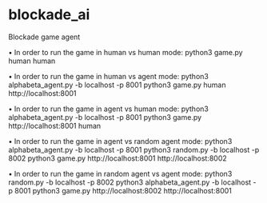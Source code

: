 # blockade_ai
Blockade game agent

•	In order to run the game in human vs human mode:
python3 game.py human human

•	In order to run the game in human vs agent mode:
python3 alphabeta_agent.py -b localhost -p 8001
python3 game.py human http://localhost:8001

•	In order to run the game in agent vs human mode:
python3 alphabeta_agent.py -b localhost -p 8001
python3 game.py http://localhost:8001 human

•	In order to run the game in agent vs random agent mode:
python3 alphabeta_agent.py -b localhost -p 8001
python3 random.py -b localhost -p 8002
python3 game.py http://localhost:8001 http://localhost:8002

•	In order to run the game in random agent vs agent mode:
python3 random.py -b localhost -p 8002
python3 alphabeta_agent.py -b localhost -p 8001
python3 game.py http://localhost:8002 http://localhost:8001
 
